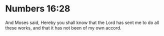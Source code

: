 # Numbers 16:28

And Moses said, Hereby you shall know that the Lord has sent me to do all these works, and that it has not been of my own accord.
